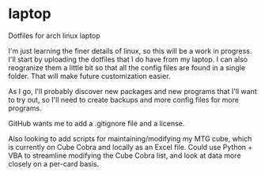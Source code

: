 # laptop
Dotfiles for arch linux laptop

I'm just learning the finer details of linux, so this will be a work in progress.  I'll start by uploading the dotfiles that I do have from my laptop.  I can also reogranize them a little bit so that all the config files are found in a single folder.  That will make future customization easier.

As I go, I'll probably discover new packages and new programs that I'll want to try out, so I'll need to create backups and more config files for more programs.

GitHub wants me to add a .gitignore file and a license.

Also looking to add scripts for maintaining/modifying my MTG cube, which is currently on Cube Cobra and locally as an Excel file.  Could use Python + VBA to streamline modifying the Cube Cobra list, and look at data more closely on a per-card basis.
